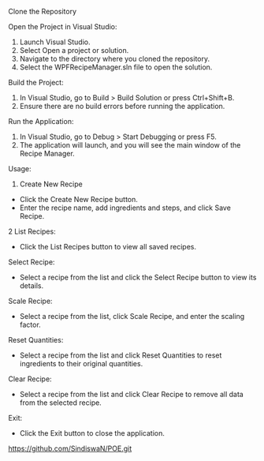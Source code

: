 Clone the Repository

Open the Project in Visual Studio:
1. Launch Visual Studio.
2. Select Open a project or solution.
3. Navigate to the directory where you cloned the repository.
4. Select the WPFRecipeManager.sln file to open the solution.

Build the Project:
1. In Visual Studio, go to Build > Build Solution or press Ctrl+Shift+B.
2. Ensure there are no build errors before running the application.

Run the Application:
1. In Visual Studio, go to Debug > Start Debugging or press F5.
2. The application will launch, and you will see the main window of the Recipe Manager.

Usage:

1. Create New Recipe
- Click the Create New Recipe button.
- Enter the recipe name, add ingredients and steps, and click Save Recipe.

2 List Recipes:
- Click the List Recipes button to view all saved recipes.

Select Recipe:
- Select a recipe from the list and click the Select Recipe button to view its details.

Scale Recipe:
- Select a recipe from the list, click Scale Recipe, and enter the scaling factor.

Reset Quantities:
- Select a recipe from the list and click Reset Quantities to reset ingredients to their original quantities.

Clear Recipe:
- Select a recipe from the list and click Clear Recipe to remove all data from the selected recipe.

Exit:
- Click the Exit button to close the application.

https://github.com/SindiswaN/POE.git
